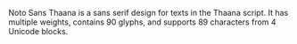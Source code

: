 Noto Sans Thaana is a sans serif design for texts in the Thaana script. It has multiple weights, contains 90 glyphs, and supports 89 characters from 4 Unicode blocks.